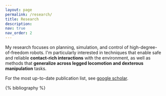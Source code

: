 ```yaml
---
layout: page
permalink: /research/
title: Research
description: 
nav: true
nav_order: 2
---
```


My research focuses on planning, simulation, and control of
high-degree-of-freedom robots. I'm particularly interested in techniques that
enable safe and reliable **contact-rich interactions** with the environment, as
well as methods that **generalize across legged locomotion and dexterous
manipulation** tasks.

For the most up-to-date publication list, see [google
scholar](https://scholar.google.com/citations?user=SrmEX20AAAAJ).

<!-- _pages/publications.md -->
<div class="publications">

{% bibliography %}

</div>

